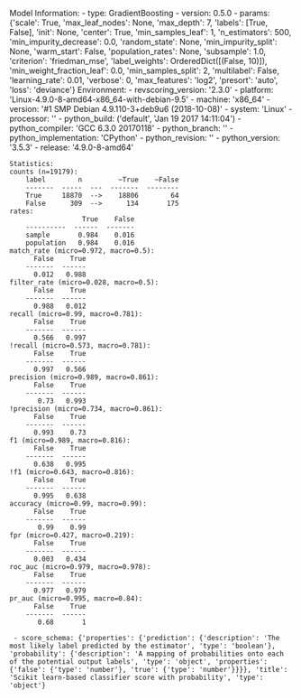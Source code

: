 Model Information:
	 - type: GradientBoosting
	 - version: 0.5.0
	 - params: {'scale': True, 'max_leaf_nodes': None, 'max_depth': 7, 'labels': [True, False], 'init': None, 'center': True, 'min_samples_leaf': 1, 'n_estimators': 500, 'min_impurity_decrease': 0.0, 'random_state': None, 'min_impurity_split': None, 'warm_start': False, 'population_rates': None, 'subsample': 1.0, 'criterion': 'friedman_mse', 'label_weights': OrderedDict([(False, 10)]), 'min_weight_fraction_leaf': 0.0, 'min_samples_split': 2, 'multilabel': False, 'learning_rate': 0.01, 'verbose': 0, 'max_features': 'log2', 'presort': 'auto', 'loss': 'deviance'}
	Environment:
	 - revscoring_version: '2.3.0'
	 - platform: 'Linux-4.9.0-8-amd64-x86_64-with-debian-9.5'
	 - machine: 'x86_64'
	 - version: '#1 SMP Debian 4.9.110-3+deb9u6 (2018-10-08)'
	 - system: 'Linux'
	 - processor: ''
	 - python_build: ('default', 'Jan 19 2017 14:11:04')
	 - python_compiler: 'GCC 6.3.0 20170118'
	 - python_branch: ''
	 - python_implementation: 'CPython'
	 - python_revision: ''
	 - python_version: '3.5.3'
	 - release: '4.9.0-8-amd64'
	
	Statistics:
	counts (n=19179):
		label        n         ~True    ~False
		-------  -----  ---  -------  --------
		True     18870  -->    18806        64
		False      309  -->      134       175
	rates:
		              True    False
		----------  ------  -------
		sample       0.984    0.016
		population   0.984    0.016
	match_rate (micro=0.972, macro=0.5):
		  False    True
		-------  ------
		  0.012   0.988
	filter_rate (micro=0.028, macro=0.5):
		  False    True
		-------  ------
		  0.988   0.012
	recall (micro=0.99, macro=0.781):
		  False    True
		-------  ------
		  0.566   0.997
	!recall (micro=0.573, macro=0.781):
		  False    True
		-------  ------
		  0.997   0.566
	precision (micro=0.989, macro=0.861):
		  False    True
		-------  ------
		   0.73   0.993
	!precision (micro=0.734, macro=0.861):
		  False    True
		-------  ------
		  0.993    0.73
	f1 (micro=0.989, macro=0.816):
		  False    True
		-------  ------
		  0.638   0.995
	!f1 (micro=0.643, macro=0.816):
		  False    True
		-------  ------
		  0.995   0.638
	accuracy (micro=0.99, macro=0.99):
		  False    True
		-------  ------
		   0.99    0.99
	fpr (micro=0.427, macro=0.219):
		  False    True
		-------  ------
		  0.003   0.434
	roc_auc (micro=0.979, macro=0.978):
		  False    True
		-------  ------
		  0.977   0.979
	pr_auc (micro=0.995, macro=0.84):
		  False    True
		-------  ------
		   0.68       1
	
	 - score_schema: {'properties': {'prediction': {'description': 'The most likely label predicted by the estimator', 'type': 'boolean'}, 'probability': {'description': 'A mapping of probabilities onto each of the potential output labels', 'type': 'object', 'properties': {'false': {'type': 'number'}, 'true': {'type': 'number'}}}}, 'title': 'Scikit learn-based classifier score with probability', 'type': 'object'}

